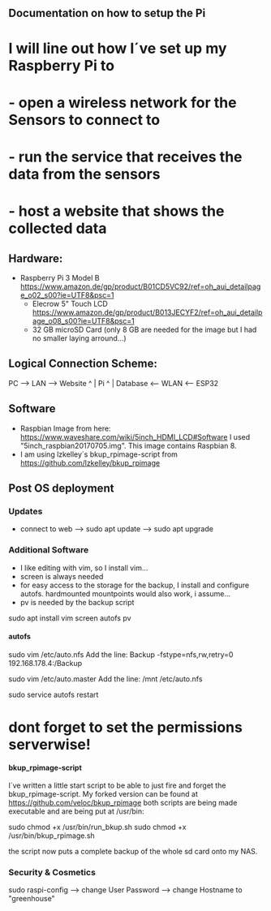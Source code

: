 ## Documentation on how to setup the Pi
#	I will line out how I´ve set up my Raspberry Pi to
# 	- open a wireless network for the Sensors to connect to
#	- run the service that receives the data from the sensors
# 	- host a website that shows the collected data

## Hardware:
   - Raspberry Pi 3 Model B		https://www.amazon.de/gp/product/B01CD5VC92/ref=oh_aui_detailpage_o02_s00?ie=UTF8&psc=1
     - Elecrow 5" Touch LCD 	https://www.amazon.de/gp/product/B013JECYF2/ref=oh_aui_detailpage_o08_s00?ie=UTF8&psc=1
	 - 32 GB microSD Card (only 8 GB are needed for the image but I had no smaller laying arround...)

## Logical Connection Scheme:

PC --> LAN --> Website
				  ^
				  |
				  Pi
				  ^
				  |
			   Database <-- WLAN <-- ESP32
			   
## Software

- Raspbian Image from here:
		https://www.waveshare.com/wiki/5inch_HDMI_LCD#Software
	I used "5inch_raspbian20170705.img".
	This image contains Raspbian 8.
- I am using lzkelley´s bkup_rpimage-script from https://github.com/lzkelley/bkup_rpimage
	
## Post OS deployment

### Updates
- connect to web
	--> sudo apt update
	--> sudo apt upgrade
	
### Additional Software
- I like editing with vim, so I install vim...
- screen is always needed
- for easy access to the storage for the backup, I install and configure autofs. hardmounted mountpoints would also work, i assume...
- pv is needed by the backup script

sudo apt install vim screen autofs pv

#### autofs
sudo vim /etc/auto.nfs
	Add the line:
		Backup          -fstype=nfs,rw,retry=0 192.168.178.4:/Backup

sudo vim /etc/auto.master
	Add the line:
		/mnt    /etc/auto.nfs

sudo service autofs restart
# dont forget to set the permissions serverwise!

#### bkup_rpimage-script
I´ve written a little start script to be able to just fire and forget the bkup_rpimage-script.
My forked version can be found at https://github.com/veloc/bkup_rpimage
both scripts are being made executable and are being put at /usr/bin:

sudo chmod +x /usr/bin/run_bkup.sh
sudo chmod +x /usr/bin/bkup_rpimage.sh

the script now puts a complete backup of the whole sd card onto my NAS.

### Security & Cosmetics
sudo raspi-config
	--> change User Password
	--> change Hostname to "greenhouse" 